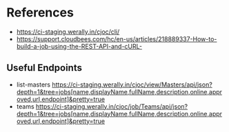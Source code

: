 # References
- https://ci-staging.werally.in/cjoc/cli/
- https://support.cloudbees.com/hc/en-us/articles/218889337-How-to-build-a-job-using-the-REST-API-and-cURL-

## Useful Endpoints
 - list-masters
   https://ci-staging.werally.in/cjoc/view/Masters/api/json?depth=1&tree=jobs[name,displayName,fullName,description,online,approved,url,endpoint]&pretty=true
 - teams
   https://ci-staging.werally.in/cjoc/job/Teams/api/json?depth=1&tree=jobs[name,displayName,fullName,description,online,approved,url,endpoint]&pretty=true


<!--stackedit_data:
eyJoaXN0b3J5IjpbMzA0MzkwMDUsNjM3NDk2ODc1LDczMDk5OD
ExNl19
-->